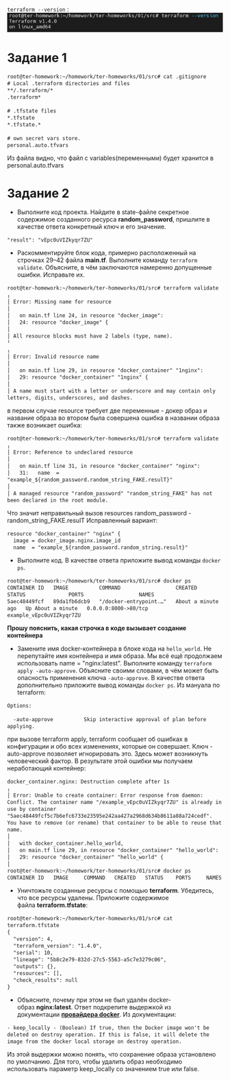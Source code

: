 ``terraform --version`` :
![screenshot](/screenshots/terraform_version.png)
# Задание 1

```
root@ter-homework:~/homework/ter-homeworks/01/src# cat .gitignore
# Local .terraform directories and files
**/.terraform/*
.terraform*

# .tfstate files
*.tfstate
*.tfstate.*

# own secret vars store.
personal.auto.tfvars
```
Из файла видно, что файл с variables(переменными) будет хранится в personal.auto.tfvars

# Задание 2

* Выполните код проекта. Найдите в state-файле секретное содержимое созданного ресурса **random_password**, пришлите в качестве ответа конкретный ключ и его значение.

```
"result": "vEpc0uVIZkyqr7ZU"
```
* Раскомментируйте блок кода, примерно расположенный на строчках 29–42 файла **main.tf**. Выполните команду `terraform validate`. Объясните, в чём заключаются намеренно допущенные ошибки. Исправьте их.
```
root@ter-homework:~/homework/ter-homeworks/01/src# terraform validate
╷
│ Error: Missing name for resource
│
│   on main.tf line 24, in resource "docker_image":
│   24: resource "docker_image" {
│
│ All resource blocks must have 2 labels (type, name).
╵
╷
│ Error: Invalid resource name
│
│   on main.tf line 29, in resource "docker_container" "1nginx":
│   29: resource "docker_container" "1nginx" {
│
│ A name must start with a letter or underscore and may contain only letters, digits, underscores, and dashes.
```
в первом случае resource требует две переменные - докер образ и название образа
во втором была совершена ошибка в названии образа
также возникает ошибка:
```
root@ter-homework:~/homework/ter-homeworks/01/src# terraform validate
╷
│ Error: Reference to undeclared resource
│
│   on main.tf line 31, in resource "docker_container" "nginx":
│   31:   name  = "example_${random_password.random_string_FAKE.resulT}"
│
│ A managed resource "random_password" "random_string_FAKE" has not been declared in the root module.
```
Что значит неправильный вызов resources random_password - random_string_FAKE.resulT
Исправленный вариант:
```
resource "docker_container" "nginx" {
  image = docker_image.nginx.image_id
  name  = "example_${random_password.random_string.result}"
```
* Выполните код. В качестве ответа приложите вывод команды `docker ps`.
```
root@ter-homework:~/homework/ter-homeworks/01/src# docker ps
CONTAINER ID   IMAGE          COMMAND                  CREATED              STATUS              PORTS                  NAMES
5aec48449fcf   89da1fb6dcb9   "/docker-entrypoint.…"   About a minute ago   Up About a minute   0.0.0.0:8000->80/tcp   example_vEpc0uVIZkyqr7ZU
```
**Прошу пояснить, какая строчка в коде вызывает создание контейнера**

* Замените имя docker-контейнера в блоке кода на `hello_world`. Не перепутайте имя контейнера и имя образа. Мы всё ещё продолжаем использовать name = "nginx:latest". Выполните команду `terraform apply -auto-approve`. Объясните своими словами, в чём может быть опасность применения ключа `-auto-approve`. В качестве ответа дополнительно приложите вывод команды `docker ps`.
Из мануала по terraform:
```
Options:

  -auto-approve          Skip interactive approval of plan before applying.
```
при вызове terraform apply, terraform сообщает об ошибках в конфигурации и обо всех изменениях, которые он совершает. Ключ -auto-approve позволяет игнорировать это. Здесь может возникнуть человеческий фактор. В результате этой ошибки мы получаем неработающий контейнер:
```
docker_container.nginx: Destruction complete after 1s
╷
│ Error: Unable to create container: Error response from daemon: Conflict. The container name "/example_vEpc0uVIZkyqr7ZU" is already in use by container "5aec48449fcf5c7b6efc6733e23595e242aa427a2968d634b8611a88a724cedf". You have to remove (or rename) that container to be able to reuse that name.
│
│   with docker_container.hello_world,
│   on main.tf line 29, in resource "docker_container" "hello_world":
│   29: resource "docker_container" "hello_world" {
│
root@ter-homework:~/homework/ter-homeworks/01/src# docker ps
CONTAINER ID   IMAGE     COMMAND   CREATED   STATUS    PORTS     NAMES
```
* Уничтожьте созданные ресурсы с помощью **terraform**. Убедитесь, что все ресурсы удалены. Приложите содержимое файла **terraform.tfstate**:
```
root@ter-homework:~/homework/ter-homeworks/01/src# cat terraform.tfstate
{
  "version": 4,
  "terraform_version": "1.4.0",
  "serial": 10,
  "lineage": "5b8c2e79-832d-27c5-5563-a5c7e3279c06",
  "outputs": {},
  "resources": [],
  "check_results": null
}
```

* Объясните, почему при этом не был удалён docker-образ **nginx:latest**. Ответ подкрепите выдержкой из документации [**провайдера docker**](https://docs.comcloud.xyz/providers/kreuzwerker/docker/latest/docs).
Из документации:
```
- keep_locally - (Boolean) If true, then the Docker image won't be deleted on destroy operation. If this is false, it will delete the image from the docker local storage on destroy operation.
```
Из этой выдержки можно понять, что сохранение образа установлено по умолчанию. Для того, чтобы удалить образ необходимо использовать параметр keep_locally со значением true или false.